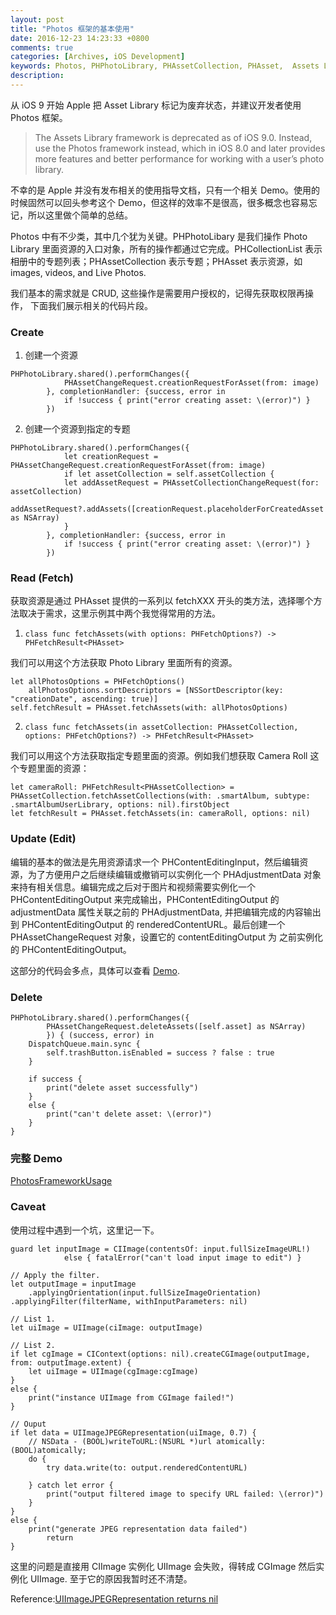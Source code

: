 ```yaml
---
layout: post
title: "Photos 框架的基本使用"
date: 2016-12-23 14:23:33 +0800
comments: true
categories: [Archives, iOS Development] 
keywords: Photos, PHPhotoLibrary, PHAssetCollection, PHAsset,  Assets Library 
description: 
---
```


从 iOS 9 开始 Apple 把 Asset Library 标记为废弃状态，并建议开发者使用 Photos 框架。

>The Assets Library framework is deprecated as of iOS 9.0. Instead, use the Photos framework instead, which in iOS 8.0 and later provides more features and better performance for working with a user’s photo library. 

不幸的是 Apple 并没有发布相关的使用指导文档，只有一个相关 Demo。使用的时候固然可以回头参考这个 Demo，但这样的效率不是很高，很多概念也容易忘记，所以这里做个简单的总结。

Photos 中有不少类，其中几个犹为关键。PHPhotoLibary 是我们操作 Photo Library 里面资源的入口对象，所有的操作都通过它完成。PHCollectionList 表示相册中的专题列表；PHAssetCollection 表示专题；PHAsset 表示资源，如 images, videos, and Live Photos.

我们基本的需求就是 CRUD, 这些操作是需要用户授权的，记得先获取权限再操作， 下面我们展示相关的代码片段。

### Create

1. 创建一个资源

```
PHPhotoLibrary.shared().performChanges({
            PHAssetChangeRequest.creationRequestForAsset(from: image)
        }, completionHandler: {success, error in
            if !success { print("error creating asset: \(error)") }
        })
```

2. 创建一个资源到指定的专题

```
PHPhotoLibrary.shared().performChanges({
            let creationRequest = PHAssetChangeRequest.creationRequestForAsset(from: image)
            if let assetCollection = self.assetCollection {
            let addAssetRequest = PHAssetCollectionChangeRequest(for: assetCollection)
            addAssetRequest?.addAssets([creationRequest.placeholderForCreatedAsset!] as NSArray)
            }
        }, completionHandler: {success, error in
            if !success { print("error creating asset: \(error)") }
        })
```
<!-- more -->
### Read (Fetch)

获取资源是通过 PHAsset 提供的一系列以 fetchXXX 开头的类方法，选择哪个方法取决于需求，这里示例其中两个我觉得常用的方法。

1. `class func fetchAssets(with options: PHFetchOptions?) -> PHFetchResult<PHAsset>`

我们可以用这个方法获取 Photo Library 里面所有的资源。

```
let allPhotosOptions = PHFetchOptions()
    allPhotosOptions.sortDescriptors = [NSSortDescriptor(key: "creationDate", ascending: true)]
self.fetchResult = PHAsset.fetchAssets(with: allPhotosOptions)
```

2. `class func fetchAssets(in assetCollection: PHAssetCollection, options: PHFetchOptions?) -> PHFetchResult<PHAsset>` 

我们可以用这个方法获取指定专题里面的资源。例如我们想获取 Camera Roll 这个专题里面的资源：

```
let cameraRoll: PHFetchResult<PHAssetCollection> = PHAssetCollection.fetchAssetCollections(with: .smartAlbum, subtype: .smartAlbumUserLibrary, options: nil).firstObject
let fetchResult = PHAsset.fetchAssets(in: cameraRoll, options: nil)
```

### Update (Edit)

编辑的基本的做法是先用资源请求一个 PHContentEditingInput，然后编辑资源，为了方便用户之后继续编辑或撤销可以实例化一个 PHAdjustmentData 对象来持有相关信息。编辑完成之后对于图片和视频需要实例化一个 PHContentEditingOutput 来完成输出，PHContentEditingOutput 的 adjustmentData 属性关联之前的 PHAdjustmentData, 并把编辑完成的内容输出到 PHContentEditingOutput 的 renderedContentURL。最后创建一个 PHAssetChangeRequest 对象，设置它的 contentEditingOutput 为
之前实例化的 PHContentEditingOutput。

这部分的代码会多点，具体可以查看 [Demo](https://github.com/DamianSheldon/PhotosFrameworkUsage).

### Delete

```
PHPhotoLibrary.shared().performChanges({ 
        PHAssetChangeRequest.deleteAssets([self.asset] as NSArray)
        }) { (success, error) in
    DispatchQueue.main.sync {
        self.trashButton.isEnabled = success ? false : true
    }

    if success {
        print("delete asset successfully")
    }
    else {
        print("can't delete asset: \(error)")
    }
}
```

### 完整 Demo

[PhotosFrameworkUsage](https://github.com/DamianSheldon/PhotosFrameworkUsage)  

### Caveat

使用过程中遇到一个坑，这里记一下。

```
guard let inputImage = CIImage(contentsOf: input.fullSizeImageURL!)
            else { fatalError("can't load input image to edit") }

// Apply the filter.
let outputImage = inputImage
    .applyingOrientation(input.fullSizeImageOrientation)
.applyingFilter(filterName, withInputParameters: nil)

// List 1.
let uiImage = UIImage(ciImage: outputImage)

// List 2.
if let cgImage = CIContext(options: nil).createCGImage(outputImage, from: outputImage.extent) {
    let uiImage = UIImage(cgImage:cgImage)
}
else {
    print("instance UIImage from CGImage failed!")    
}

// Ouput
if let data = UIImageJPEGRepresentation(uiImage, 0.7) {
    // NSData - (BOOL)writeToURL:(NSURL *)url atomically:(BOOL)atomically;
    do {
        try data.write(to: output.renderedContentURL)

    } catch let error {
        print("output filtered image to specify URL failed: \(error)")
    }
}
else {
    print("generate JPEG representation data failed")
        return
}
```

这里的问题是直接用 CIImage 实例化  UIImage 会失败，得转成 CGImage 然后实例化 UIImage. 至于它的原因我暂时还不清楚。

Reference:[UIImageJPEGRepresentation returns nil](http://stackoverflow.com/questions/29732886/uiimagejpegrepresentation-returns-nil)

